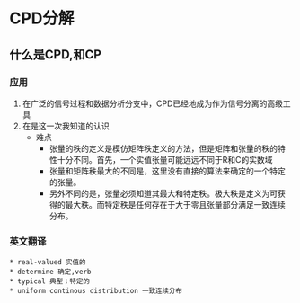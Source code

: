 # CPD分解
## 什么是CPD,和CP
### 应用
1. 在广泛的信号过程和数据分析分支中，CPD已经地成为作为信号分离的高级工具
2. 在是这一次我知道的认识
	* 难点
		* 张量的秩的定义是模仿矩阵秩定义的方法，但是矩阵和张量的秩的特性十分不同。首先，一个实值张量可能远远不同于R和C的实数域
		* 张量和矩阵秩最大的不同是，这里没有直接的算法来确定的一个特定的张量。
		* 另外不同的是，张量必须知道其最大和特定秩。极大秩是定义为可获得的最大秩。而特定秩是任何存在于大于零且张量部分满足一致连续分布。

### 英文翻译
	* real-valued 实值的
	* determine 确定,verb
	* typical 典型；特定的
	* uniform continous distribution 一致连续分布